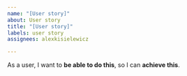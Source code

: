 ```yaml
---
name: "[User story]"
about: User story
title: "[User story]"
labels: user story
assignees: alexkisielewicz

---
```


As a user, I want to **be able to do this**, so I can **achieve this**.
